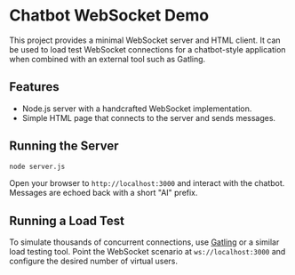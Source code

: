# Chatbot WebSocket Demo

This project provides a minimal WebSocket server and HTML client. It can be used to load test WebSocket connections for a chatbot-style application when combined with an external tool such as Gatling.

## Features

- Node.js server with a handcrafted WebSocket implementation.
- Simple HTML page that connects to the server and sends messages.

## Running the Server

```bash
node server.js
```

Open your browser to `http://localhost:3000` and interact with the chatbot. Messages are echoed back with a short "AI" prefix.

## Running a Load Test

To simulate thousands of concurrent connections, use [Gatling](https://gatling.io/) or a similar load testing tool. Point the WebSocket scenario at `ws://localhost:3000` and configure the desired number of virtual users.
